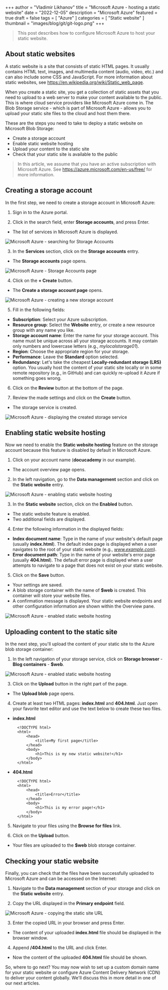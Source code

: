 +++
author = "Vladimir Likhanov"
title = "Microsoft Azure - hosting a static website"
date = "2022-12-05"
description = "Microsoft Azure"
featured = true
draft = false
tags = [
    "Azure"
]
categories = [
    "Static website"
]
thumbnail = "images/blog/git/git-logo.png"
+++

> This post describes how to configure Microsoft Azure to host your static website.

## About static websites

A static website is a site that consists of static HTML pages. It usually contains HTML text, images, and multimedia content
(audio, video, etc.) and can also include some CSS and JavaScript. For more information about static websites, see
https://en.wikipedia.org/wiki/Static_web_page.

When you create a static site, you get a collection of static assets that you need to upload to a web server to make
your content available to the public. This is where cloud service providers like Microsoft Azure come in. The Blob Storage
service - which is part of Microsoft Azure - allows you to upload your static site files to the cloud and host them there.

These are the steps you need to take to deploy a static website on Microsoft Blob Storage:

* Create a storage account
* Enable static website hosting
* Upload your content to the static site
* Check that your static site is available to the public

> In this article, we assume that you have an active subscription with Microsoft Azure. See https://azure.microsoft.com/en-us/free/
for more information.

## Creating a storage account

In the first step, we need to create a storage account in Microsoft Azure:

1. Sign in to the Azure portal.

2. Click in the search field, enter **Storage accounts**, and press Enter.

* The list of services in Microsoft Azure is displayed.

![Microsoft Azure - searching for Storage Accounts](/images/blog/azure/azure-searching-for-storage-accounts.png)

3. In the **Services** section, click on the **Storage accounts** entry.

* The **Storage accounts** page opens.

![Microsoft Azure - Storage Accounts page](/images/blog/azure/azure-storage-accounts-page.png)

4. Click on the **+ Create** button.

* The **Create a storage account page** opens.

![Microsoft Azure - creating a new storage account](/images/blog/azure/azure-filling-files-for-storage-account.png)

5. Fill in the following fields:

* **Subscription**: Select your Azure subscription.
* **Resource group**: Select the **Website** entry, or create a new resource group with any name you like.
* **Storage account name**: Enter the name for your storage account. This name must be unique across all your storage
accounts. It may contain only numbers and lowercase letters (e.g., *mylocalstorage01*).
* **Region**: Choose the appropriate region for your storage.
* **Performance**: Leave the **Standard** option selected.
* **Redundancy**: Let's take the cheapest **Locally-redundant storage (LRS)** option. You usually host the content
of your static site locally or in some remote repository (e.g., in GitHub) and can quickly re-upload it Azure if something
goes wrong.

6. Click on the **Review** button at the bottom of the page.

7. Review the made settings and click on the **Create** button.

* The storage service is created.

![Microsoft Azure - displaying the created storage service](/images/blog/azure/azure-created-storage-service.png)

## Enabling static website hosting

Now we need to enable the **Static website hosting** feature on the storage account because this feature is disabled by
default in Microsoft Azure.

1. Click on your account name (**docucademy** in our example).

* The account overview page opens.

2. In the left navigation, go to the **Data management**  section and click on the **Static website** entry.

![Microsoft Azure - enabling static website hosting](/images/blog/azure/azure-enabling-static-website.png)

3. In the **Static website** section, click on the **Enabled** button.

* The static website feature is enabled.
* Two additional fields are displayed.

4. Enter the following information in the displayed fields:

* **Index document name**: Type in the name of your website's default page (usually **index.html**). The
default index page is displayed when a user navigates to the root of your static website (e.g., *www.example.com*).
* **Error document path**: Type in the name of your website's error page (usually **404.html**). The
default error page is displayed when a user attempts to navigate to a page that does not exist on your static website.

5. Click on the **Save** button.

* Your settings are saved.
* A blob storage container with the name of **$web** is created. This container will store your website files.
* A confirmation message is displayed. Your static website endpoints and other configuration information are shown within the Overview pane.

![Microsoft Azure - enabled static website hosting](/images/blog/azure/azure-enabled-static-website.png)

## Uploading content to the static site

In the next step, you'll upload the content of your static site to the Azure blob storage container:

1. In the left navigation of your storage service, click on **Storage browser** - **Blog containers** - **$web**.

![Microsoft Azure - enabled static website hosting](/images/blog/azure/azure-displaying-web-blob-storage.png)

3. Click on the **Upload** button in the right part of the page.

* The **Upload blob** page opens.

4. Create at least two HTML pages: **index.html** and **404.html**. Just open your favorite text editor and
use the text below to create these two files.

* **index.html**
    
        <!DOCTYPE html>
        <html>
            <head>
                <title>My first page</title>
            </head>
            <body>
                <h1>This is my new static website!</h1>
            </body>
        </html>

* **404.html**

        <!DOCTYPE html>
        <html>
            <head>
                <title>Error</title>
            </head>
            <body>
                <h1>This is my error page!</h1>
            </body>
        </html>

5. Navigate to your files using the **Browse for files** link.

6. Click on the **Upload** button.

* Your files are uploaded to the **$web** blob storage container.

## Checking your static website

Finally, you can check that the files have been successfully uploaded to Microsoft Azure and can be
accessed on the Internet:

1. Navigate to the **Data management**  section of your storage and click on the **Static website** entry.

2. Copy the URL displayed in the **Primary endpoint** field.

![Microsoft Azure - copying the static site URL](/images/blog/azure/azure-primary-endpoint.png)

3. Enter the copied URL in your browser and press Enter.

* The content of your uploaded **index.html** file should be displayed in the browser window.

4. Append **/404.html** to the URL and click Enter.

* Now the content of the uploaded **404.html** file should be shown.

So, where to go next? You may now wish to set up a custom domain name for your static website or configure
Azure Content Delivery Network (CDN) to deliver your content globally. We'll discuss this in more detail
in one of our next articles.
